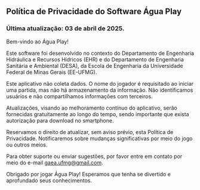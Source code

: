 ## Política de Privacidade do Software Água Play

### Última atualização: 03 de abril de 2025.

Bem-vindo ao Água Play!

Este software foi desenvolvido no contexto do Departamento de Engenharia Hidráulica e Recursos Hídricos (EHR) e do Departamento de Engenharia Sanitária e Ambiental (DESA), da Escola de Engenharia da Universidade Federal de Minas Gerais (EE-UFMG).

Este aplicativo não coleta dados. O nome do jogador é requisitado ao iniciar uma partida, mas não há armazenamento da informação. Não identificamos usuários e não compartilhamos informações com terceiros.

Atualizações, visando ao melhoramento contínuo do aplicativo, serão fornecidas gratuitamente ao longo do tempo, sendo importante que exista autorização para download no smartphone.

Reservamos o direito de atualizar, sem aviso prévio, esta Política de Privacidade. Notificaremos sobre mudanças significativas por meio do jogo ou outros meios.

Para obter suporte ou enviar sugestões, por favor entre em contato por meio do e-mail gaea.ufmg@gmail.com.

Obrigado por jogar Água Play! Esperamos que tenha se divertido e aprofundado seus conhecimentos.